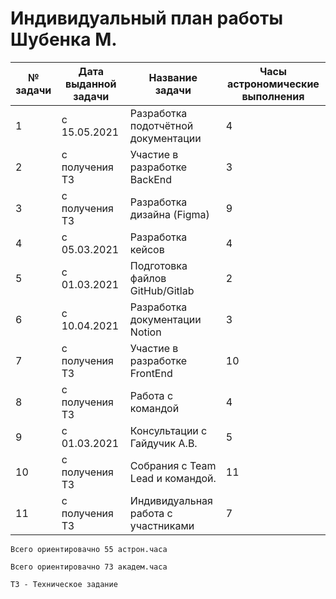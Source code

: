 # Индивидуальный план работы Шубенка М.

|№ задачи   | Дата выданной задачи  | Название задачи  | Часы астрономические выполнения  |
| ------------ | ------------ | ------------ | ------------ |
|1| с 15.05.2021 | Разработка подотчётной документации | 4| 
|2|с получения ТЗ|Участие в разработке BackEnd| 3|
|3|с получения ТЗ|Разработка дизайна (Figma)| 9|
|4|с 05.03.2021 | Разработка кейсов| 4
|5|с 01.03.2021 |Подготовка файлов GitHub/Gitlab | 2|
 |6|с 10.04.2021 |Разработка документации Notion| 3|
|7|с получения ТЗ|Участие в разработке FrontEnd| 10|
|8|с получения ТЗ| Работа с командой | 4|
|9|c 01.03.2021 |Консультации с Гайдучик А.В.| 5| 
|10|с получения ТЗ|Собрания с Team Lead и командой.| 11|
|11|с получения ТЗ|Индивидуальная работа с участниками|7|

`Всего ориентировачно 55 астрон.часа `

`Всего ориентировачно 73 академ.часа `

`ТЗ - Техническое задание`
